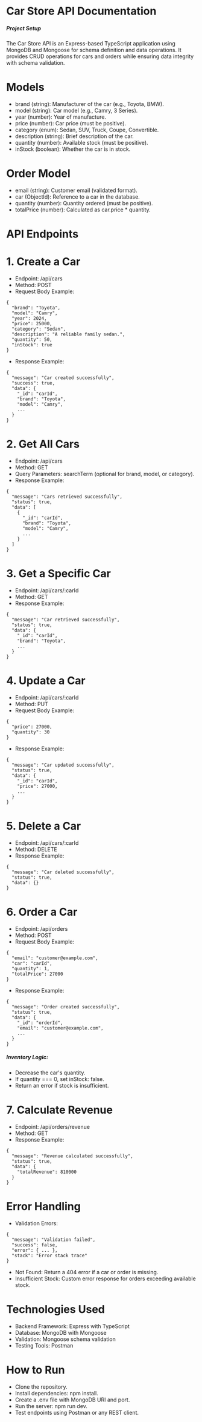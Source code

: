 # Car Store API Documentation
##### Project Setup
The Car Store API is an Express-based TypeScript application using MongoDB and Mongoose for schema definition and data operations. It provides CRUD operations for cars and orders while ensuring data integrity with schema validation.

# Models
* brand (string): Manufacturer of the car (e.g., Toyota, BMW).
* model (string): Car model (e.g., Camry, 3 Series).
* year (number): Year of manufacture.
* price (number): Car price (must be positive).
* category (enum): Sedan, SUV, Truck, Coupe, Convertible.
* description (string): Brief description of the car.
* quantity (number): Available stock (must be positive).
* inStock (boolean): Whether the car is in stock.
# Order Model
* email (string): Customer email (validated format).
* car (ObjectId): Reference to a car in the database.
* quantity (number): Quantity ordered (must be positive).
* totalPrice (number): Calculated as car.price * quantity.

# API Endpoints

# 1. Create a Car
* Endpoint: /api/cars
* Method: POST
* Request Body Example:

``` text 
{
  "brand": "Toyota",
  "model": "Camry",
  "year": 2024,
  "price": 25000,
  "category": "Sedan",
  "description": "A reliable family sedan.",
  "quantity": 50,
  "inStock": true
}

```
* Response Example:

``` text 
{
  "message": "Car created successfully",
  "success": true,
  "data": {
    "_id": "carId",
    "brand": "Toyota",
    "model": "Camry",
    ...
  }
}

```

# 2. Get All Cars
* Endpoint: /api/cars
* Method: GET
* Query Parameters: searchTerm (optional for brand, model, or category).
* Response Example:

``` text 
{
  "message": "Cars retrieved successfully",
  "status": true,
  "data": [
    {
      "_id": "carId",
      "brand": "Toyota",
      "model": "Camry",
      ...
    }
  ]
}

```
# 3. Get a Specific Car
* Endpoint: /api/cars/:carId
* Method: GET
* Response Example:

``` text 
{
  "message": "Car retrieved successfully",
  "status": true,
  "data": {
    "_id": "carId",
    "brand": "Toyota",
    ...
  }
}

```

# 4. Update a Car
* Endpoint: /api/cars/:carId
* Method: PUT
* Request Body Example:

```text 
{
  "price": 27000,
  "quantity": 30
}

```
* Response Example:
``` text
{
  "message": "Car updated successfully",
  "status": true,
  "data": {
    "_id": "carId",
    "price": 27000,
    ...
  }
}

```

# 5. Delete a Car
* Endpoint: /api/cars/:carId
* Method: DELETE
* Response Example:

```text 
{
  "message": "Car deleted successfully",
  "status": true,
  "data": {}
}

```

# 6. Order a Car
* Endpoint: /api/orders
* Method: POST
* Request Body Example:

``` text 
{
  "email": "customer@example.com",
  "car": "carId",
  "quantity": 1,
  "totalPrice": 27000
}

```
* Response Example:
``` text 
{
  "message": "Order created successfully",
  "status": true,
  "data": {
    "_id": "orderId",
    "email": "customer@example.com",
    ...
  }
}

```

##### Inventory Logic:

* Decrease the car's quantity.
* If quantity === 0, set inStock: false.
* Return an error if stock is insufficient.

# 7. Calculate Revenue
* Endpoint: /api/orders/revenue
* Method: GET
* Response Example:

```text 
{
  "message": "Revenue calculated successfully",
  "status": true,
  "data": {
    "totalRevenue": 810000
  }
}

```

# Error Handling
* Validation Errors:

``` text 
{
  "message": "Validation failed",
  "success": false,
  "error": { ... },
  "stack": "Error stack trace"
}

```

* Not Found: Return a 404 error if a car or order is missing.
* Insufficient Stock: Custom error response for orders exceeding available stock.


# Technologies Used
* Backend Framework: Express with TypeScript
* Database: MongoDB with Mongoose
* Validation: Mongoose schema validation
* Testing Tools: Postman

# How to Run
* Clone the repository.
* Install dependencies: npm install.
* Create a .env file with MongoDB URI and port.
* Run the server: npm run dev.
* Test endpoints using Postman or any REST client.
